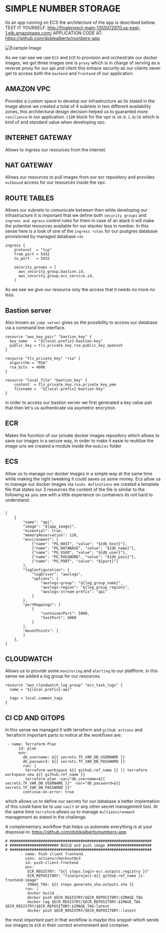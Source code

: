 # SIMPLE NUMBER STORAGE

Its an app running on ECS the architecture of the app is described bellow.
TEST IT YOURSELF: http://finalproject-main-1355072970.us-east-1.elb.amazonaws.com/
APPLICATION CODE AT:  https://github.com/doblealberto/numbers-app

![Example Image](https://drive.google.com/uc?id=1yj4zeIA5cQe_eYPlbJyHx5TvVxChfnpJ)

As we can see we use `ECS` and `ECR` to provision and orchestrate our docker images, we got three images one is `proxy` which is in charge of serving as a reverse proxy for our api and client this enhace security as our clients never get to access both the `backend` and `frontend` of our application.


## AMAZON VPC
Provides a custom space to develop our infrastructure as its stated in the image above we created a total of 4 subnets
in two different availability zones, this architectural design decision helped us to guaranted more `resilience` in our application. `CIDR` block for the vpc is  `10.0.1.0/16` which is kind of and standard value when developing vpc.
## INTERNET GATEWAY
Allows to ingress our resources from the internet.
## NAT GATEWAY
Allows our resources to pull images from our ecr repository and provides `outbound` access for our resources inside 
the vpc. 
## ROUTE TABLES
Allows our subnets to comunicate between then while developing our infrastructure it is important that we define 
both `security groups` and `ingrees and egress` control rules for them in case of an atack it will make the potential resources available for our atacker less in number. In this sense here is a look of one of the `ingress rules` for our postgres database provisioned by managed database `rds`


```
ingress {
    protocol  = "tcp"
    from_port = 5432
    to_port   = 5432

    security_groups = [
      aws_security_group.bastion.id,
      aws_security_group.ecs_service.id,
    ]
```

As we see we give our resource only the access that it needs no more no less.
## Bastion server
Also known as `jump server` gives us the possibility to access our database via a command line interface.
```
resource "aws_key_pair" "bastion_key" {
  key_name   = "${local.prefix}-bastion-key"
  public_key = tls_private_key.rsa.public_key_openssh
}

resource "tls_private_key" "rsa" {
  algorithm = "RSA"
  rsa_bits  = 4096
}

resource "local_file" "bastion_key" {
    content  = tls_private_key.rsa.private_key_pem
    filename =  "${local.prefix}-bastion-key"
}
```
in order to access our bastion server we first generated a key value pair that then let's us authenticate via asymetric
encrytion.
## ECR 
Makes the fucntion of our private docker images repository which allows to save our images in a secure way, in order to make it easie to reutilize the image uris we created a module inside the `modules` folder

## ECS
Allow us to manage our docker images in a simple way at the same time while making the right tweeking it could saves us
some money. Ecs allow us to manage our docker images via `tasks definitions` we created a template file that states our 3 resources the content of the file is similar to the following as you see with a little experience on containers its not
hard to understand:
```

[
    {
        "name": "api",
        "image": "${app_image}",
        "essential": true,
        "memoryReservation": 128,
        "environment": [
            {"name": "PG_HOST", "value": "${db_host}"},
            {"name": "PG_DATABASE", "value": "${db_name}"},
            {"name": "PG_USER", "value": "${db_user}"},
            {"name": "PG_PASSWORD", "value": "${db_pass}"},
            {"name": "PG_PORT", "value": "${port}"}
        ],
        "logConfiguration": {
            "logDriver": "awslogs",
            "options": {
                "awslogs-group": "${log_group_name}",
                "awslogs-region": "${log_group_region}",
                "awslogs-stream-prefix": "api"
            }
        },
        "portMappings": [
            {
                "containerPort": 5000,
                "hostPort": 5000
            }
        ],
        "mountPoints": [
        ]
    },
]
```
## CLOUDWATCH
Allows us to provide some `monitoring` and `alerting` to our platfform. in this sense we added a log group for our resources.
```
resource "aws_cloudwatch_log_group" "ecs_task_logs" {
  name = "${local.prefix}-api"

  tags = local.common_tags
}
```
## CI CD AND GITOPS
In this sense we managed it with terraform and `github actions` and `terraform important parts to notice at the workflows are:

```
 - name: Terraform Plan
      id: plan
      env:
        db_username: ${{ secrets.TF_VAR_DB_USERNAME }}
        db_password: ${{ secrets.TF_VAR_DB_PASSWORD }}
        run: |
         terraform workspace ${{ github.ref_name }} || terraform workspace new ${{ github.ref_name }}
         terraform plan -var="db_username=${{ secrets.TF_VAR_DB_USERNAME }}" -var="db_password=${{ secrets.TF_VAR_DB_PASSWORD }}" 
        continue-on-error: true
```
which allows us to define our secrets for our database a better implentation of this could have be to use `vault` or any other secret management tool. At the same time `terraform` allows us to manage `multienvironment` management as stated in the challenge.

A complementary workflow that helps us automate everything is at your dispossal in: https://github.com/doblealberto/numbers-app

```
# ################################################################
# ###################### BUILD and push image ####################
# ################################################################
       - name: Push client frontend
         uses: actions/checkout@v3
         id: push-client-frontend 
         env:
          ECR_REGISTRY: "${{ steps.login-ecr.outputs.registry }}"
          ECR_REPOSITORY: "finalproject-${{ github.ref_name }}-frontend-image"
          IMAGE_TAG: ${{ steps.generate_sha.outputs.sha }}
         run: |
          docker build .
          docker push $ECR_REGISTRY/$ECR_REPOSITORY:$IMAGE_TAG
          docker tag $ECR_REGISTRY/$ECR_REPOSITORY:$IMAGE_TAG $ECR_REGISTRY/$ECR_REPOSITORY:$IMAGE_TAG:latest
          docker push $ECR_REGISTRY/$ECR_REPOSITORY::latest
```
the most important part in that workflow is maybe this snippet which sends our images to `ECR` in their correct environment and container.


